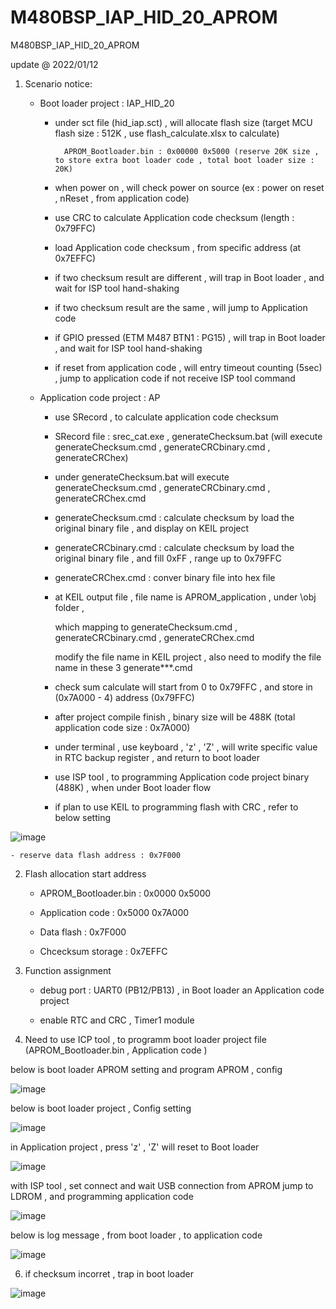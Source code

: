 # M480BSP_IAP_HID_20_APROM
 M480BSP_IAP_HID_20_APROM


update @ 2022/01/12

1. Scenario notice:

	- Boot loader project : IAP_HID_20 
	
		- under sct file (hid_iap.sct) , will allocate flash size (target MCU flash size : 512K , use flash_calculate.xlsx to calculate)
					
				APROM_Bootloader.bin : 0x00000 0x5000 (reserve 20K size , to store extra boot loader code , total boot loader size : 20K)
	
		- when power on , will check power on source (ex : power on reset , nReset , from application code)
	
		- use CRC to calculate Application code checksum (length : 0x79FFC)
		
		- load Application code checksum , from specific address (at 0x7EFFC)
		
		- if two checksum result are different , will trap in Boot loader , and wait for ISP tool hand-shaking
		
		- if two checksum result are the same , will jump to Application code
		
		- if GPIO pressed (ETM M487 BTN1 : PG15) , will trap in Boot loader , and wait for ISP tool hand-shaking

		- if reset from application code , will entry timeout counting (5sec) , jump to application code if not receive ISP tool command
	
	- Application code project : AP
	
		- use SRecord , to calculate application code checksum 
		
		- SRecord file : srec_cat.exe , generateChecksum.bat (will execute generateChecksum.cmd , generateCRCbinary.cmd , generateCRChex)
					
		- under generateChecksum.bat will execute generateChecksum.cmd , generateCRCbinary.cmd , generateCRChex.cmd
	
		- generateChecksum.cmd : calculate checksum by load the original binary file , and display on KEIL project
		
		- generateCRCbinary.cmd : calculate checksum by load the original binary file , and fill 0xFF , range up to 0x79FFC
		
		- generateCRChex.cmd : conver binary file into hex file
		
		- at KEIL output file , file name is APROM_application , under \obj folder , 
	
			which mapping to generateChecksum.cmd , generateCRCbinary.cmd , generateCRChex.cmd
	
			modify the file name in KEIL project , also need to modify the file name in these 3 generate***.cmd		
			
		- check sum calculate will start from 0 to 0x79FFC , and store in (0x7A000 - 4) address (0x79FFC)
		
		- after project compile finish , binary size will be 488K (total application code size : 0x7A000)
		
		- under terminal , use keyboard , 'z' , 'Z' , will write specific value in RTC backup register , and return to boot loader
		
		- use ISP tool , to programming Application code project binary (488K) , when under Boot loader flow		
		
		- if plan to use KEIL to programming flash with CRC , refer to below setting
		
![image](https://github.com/released/M480BSP_IAP_HID_20_APROM/blob/main/program_by_KEIL.jpg)
		
		
	- reserve data flash address : 0x7F000
	
2. Flash allocation start address

	- APROM_Bootloader.bin : 0x0000 0x5000
	
	- Application code : 0x5000 0x7A000
	
	- Data flash : 0x7F000
	
	- Chcecksum storage : 0x7EFFC

3. Function assignment

	- debug port : UART0 (PB12/PB13) , in Boot loader an Application code project
	
	- enable RTC and CRC , Timer1 module
	
4. Need to use ICP tool , to programm boot loader project file (APROM_Bootloader.bin , Application code )

below is boot loader APROM setting and program APROM , config 

![image](https://github.com/released/M480BSP_IAP_HID_20_APROM/blob/main/APROM_ICP.jpg)

below is boot loader project , Config setting 

![image](https://github.com/released/M480BSP_IAP_HID_20_APROM/blob/main/Config_Bits.jpg)

in Application project , press 'z' , 'Z' will reset to Boot loader 

![image](https://github.com/released/M480BSP_IAP_HID_20_APROM/blob/main/Under_APROM_z.jpg)

with ISP tool , set connect and wait USB connection from APROM jump to LDROM , and programming application code

![image](https://github.com/released/M480BSP_IAP_HID_20_APROM/blob/main/ISP_connect.jpg)

below is log message , from boot loader , to application code

![image](https://github.com/released/M480BSP_IAP_HID_20_APROM/blob/main/regular_power_on_check_checksum.jpg)

6. if checksum incorret , trap in boot loader 

![image](https://github.com/released/M480BSP_IAP_HID_20_APROM/blob/main/error_checksum_stay_in_boot_loader.jpg)


